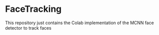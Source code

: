 # FaceTracking
This repository just contains the Colab implementation of the MCNN face detector to track faces
